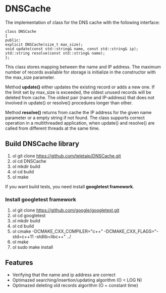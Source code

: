 # DNSCache
The implementation of class for the DNS cache with the following interface:
```
class DNSCache
{
public:
explicit DNSCache(size_t max_size);
void update(const std::string& name, const std::string& ip);
std::string resolve(const std::string& name);
};
```
This class stores mapping between the name and IP address. The maximum number of records available for storage is initialize in the constructor with the max_size parameter.

Method **update()** either updates the existing record or adds a new one. If the limit set by max_size is exceeded, the oldest unused records will be deleted from cache. The oldest pair (name and IP-address) that does not involved in update() or resolve() procedures longer than other.

Method **resolve()** returns from cache the IP address for the given name parameter or a empty string if not found.
The class supports correct operation in a multithreaded application, when update() and resolve() are called from different threads at the same time.

## Build DNSCache library
1. ol git clone https://github.com/teletajp/DNSCache.git
2. ol cd DNSCache
3. ol mkdir build
4. ol cd build
5. ol make

If you want build tests, you need install **googletest framework**.
### Install googletest framework
1. ol git clone https://github.com/google/googletest.git
2. ol cd googletest
3. ol mkdir build
4. ol cd build
5. ol cmake -DCMAKE_CXX_COMPILER="c++" -DCMAKE_CXX_FLAGS="-std=c++11 -stdlib=libc++" ../
6. ol make
7. ol sudo make install

## Features

*   Verifying that the name and ip address are correct
*   Optimazed searching/insertion/updating algorithm (O < LOG N)
*   Optimazed deleting old records algorithm (O = constant time) 